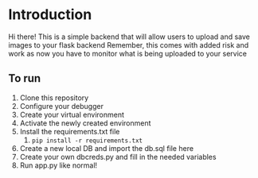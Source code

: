 # Introduction
Hi there! This is a simple backend that will allow users to upload and save images to your flask backend
Remember, this comes with added risk and work as now you have to monitor what is being uploaded to your service

## To run
1. Clone this repository
2. Configure your debugger
3. Create your virtual environment
4. Activate the newly created environment
5. Install the requirements.txt file 
   1. `pip install -r requirements.txt`
6. Create a new local DB and import the db.sql file here
7. Create your own dbcreds.py and fill in the needed variables
8. Run app.py like normal!